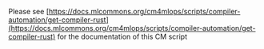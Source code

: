 Please see [https://docs.mlcommons.org/cm4mlops/scripts/compiler-automation/get-compiler-rust](https://docs.mlcommons.org/cm4mlops/scripts/compiler-automation/get-compiler-rust) for the documentation of this CM script
